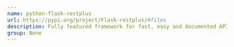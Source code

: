 ```yaml
---
name: python-flask-restplus
url: https://pypi.org/project/Flask-restplus/#files
description: Fully featured framework for fast, easy and documented API development with Flask.
group: None
---
```

